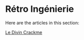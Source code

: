 # Rétro Ingénierie

Here are the articles in this section:

[Le Divin Crackme](<.gitbook/assets/le divin crackme>)
